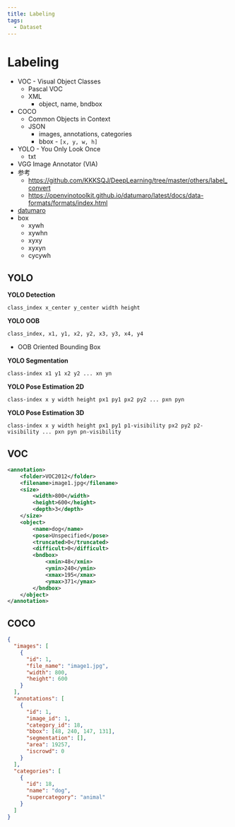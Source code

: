 ```yaml
---
title: Labeling
tags:
  - Dataset
---
```


# Labeling

- VOC - Visual Object Classes
  - Pascal VOC
  - XML
    - object, name, bndbox
- COCO
  - Common Objects in Context
  - JSON
    - images, annotations, categories
    - bbox - `[x, y, w, h]`
- YOLO - You Only Look Once
  - txt
- VGG Image Annotator (VIA)
- 参考
  - https://github.com/KKKSQJ/DeepLearning/tree/master/others/label_convert
  - https://openvinotoolkit.github.io/datumaro/latest/docs/data-formats/formats/index.html
- [datumaro](./datumaro.md)
- box
  - xywh
  - xywhn
  - xyxy
  - xyxyn
  - cycywh

## YOLO

**YOLO Detection**

```
class_index x_center y_center width height
```

**YOLO OOB**

```
class_index, x1, y1, x2, y2, x3, y3, x4, y4
```

- OOB Oriented Bounding Box

**YOLO Segmentation**

```
class-index x1 y1 x2 y2 ... xn yn
```

**YOLO Pose Estimation 2D**

```
class-index x y width height px1 py1 px2 py2 ... pxn pyn
```

**YOLO Pose Estimation 3D**

```
class-index x y width height px1 py1 p1-visibility px2 py2 p2-visibility ... pxn pyn pn-visibility
```

## VOC

```xml
<annotation>
    <folder>VOC2012</folder>
    <filename>image1.jpg</filename>
    <size>
        <width>800</width>
        <height>600</height>
        <depth>3</depth>
    </size>
    <object>
        <name>dog</name>
        <pose>Unspecified</pose>
        <truncated>0</truncated>
        <difficult>0</difficult>
        <bndbox>
            <xmin>48</xmin>
            <ymin>240</ymin>
            <xmax>195</xmax>
            <ymax>371</ymax>
        </bndbox>
    </object>
</annotation>

```

## COCO

```json
{
  "images": [
    {
      "id": 1,
      "file_name": "image1.jpg",
      "width": 800,
      "height": 600
    }
  ],
  "annotations": [
    {
      "id": 1,
      "image_id": 1,
      "category_id": 18,
      "bbox": [48, 240, 147, 131],
      "segmentation": [],
      "area": 19257,
      "iscrowd": 0
    }
  ],
  "categories": [
    {
      "id": 18,
      "name": "dog",
      "supercategory": "animal"
    }
  ]
}
```
